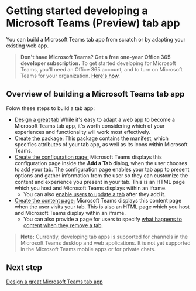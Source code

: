 ﻿# Getting started developing a Microsoft Teams (Preview) tab app

You can build a Microsoft Teams tab app from scratch or by adapting your existing web app.

> **Don't have Microsoft Teams? Get a free one-year Office 365 developer subscription.** To get started developing for Microsoft Teams, you'll need an Office 365 account, and to turn on Microsoft Teams for your organization. [Here's how](setup.md).

## Overview of building a Microsoft Teams tab app

Folow these steps to build a tab app:

*  [Design a great tab](design.md) While it's easy to adapt a web app to become a Microsoft Teams tab app, it's worth considering which of your experiences and functionality will work most effectively. 
*  [Create the package:](createpackage.md) This package contains the manifest, which specifies attributes of your tab app, as well as its icons within Microsoft Teams.
*  [Create the configuration page:](createconfigpage.md) Microsoft Teams displays this configuration page inside the **Add a Tab** dialog, when the user chooses to add your tab. The configuration page enables your tab app to present options and gather information from the user so they can customize the content and experience you present in your tab. This is an HTML page which you host and Microsoft Teams displays within an iframe.
	*  You can also [enable users to update a tab](updateremove.md#updating-an-existing-tab-instance) after they add it. 
*  [Create the content page:](createcontentpage.md) Microsoft Teams displays this content page when the user visits your tab. This is also an HTML page which you host and Microsoft Teams display within an iframe.
	* You can also provide a page for users to specify [what happens to content when they remove a tab](updateremove.md#removing-a-tab).

>**Note:** Currently, developing tab apps is supported for channels in the Microsoft Teams desktop and web applications. It is not yet supported in the Microsoft Teams mobile apps or for private chats.

## Next step

[Design a great Microsoft Teams tab app](design.md)